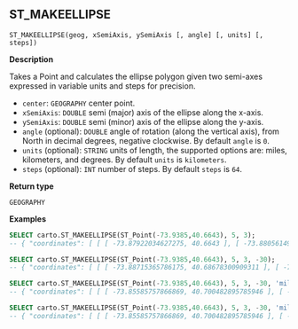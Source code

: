 ## ST_MAKEELLIPSE

```sql:signature
ST_MAKEELLIPSE(geog, xSemiAxis, ySemiAxis [, angle] [, units] [, steps])
```

**Description**

Takes a Point and calculates the ellipse polygon given two semi-axes expressed in variable units and steps for precision.

* `center`: `GEOGRAPHY` center point.
* `xSemiAxis`: `DOUBLE` semi (major) axis of the ellipse along the x-axis.
* `ySemiAxis`: `DOUBLE` semi (minor) axis of the ellipse along the y-axis.
* `angle` (optional): `DOUBLE` angle of rotation (along the vertical axis), from North in decimal degrees, negative clockwise. By default `angle` is `0`.
* `units` (optional): `STRING` units of length, the supported options are: miles, kilometers, and degrees. By default `units` is `kilometers`.
* `steps` (optional): `INT` number of steps. By default `steps` is `64`.

**Return type**

`GEOGRAPHY`

**Examples**

```sql
SELECT carto.ST_MAKEELLIPSE(ST_Point(-73.9385,40.6643), 5, 3);
-- { "coordinates": [ [ [ -73.87922034627275, 40.6643 ], [ -73.88056149301754, 40.67000644486112 ], ...
```

```sql
SELECT carto.ST_MAKEELLIPSE(ST_Point(-73.9385,40.6643), 5, 3, -30);
-- { "coordinates": [ [ [ -73.88715365786175, 40.68678300909311 ], [ -73.89207802212195, 40.691215338152176 ], ...
```

```sql
SELECT carto.ST_MAKEELLIPSE(ST_Point(-73.9385,40.6643), 5, 3, -30, 'miles');
-- { "coordinates": [ [ [ -73.85585757866869, 40.700482895785946 ], [ -73.8637839804274, 40.70761511598624 ], ...
```

```sql
SELECT carto.ST_MAKEELLIPSE(ST_Point(-73.9385,40.6643), 5, 3, -30, 'miles', 80);
-- { "coordinates": [ [ [ -73.85585757866869, 40.700482895785946 ], [ -73.86194538052666, 40.70635901954343 ], ...
```
